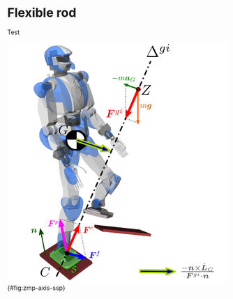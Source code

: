 # Flexible rod

Test

![ZMP axis with angular momentum variations](figures/zmp-axis-ssp.svg){#fig:zmp-axis-ssp}
